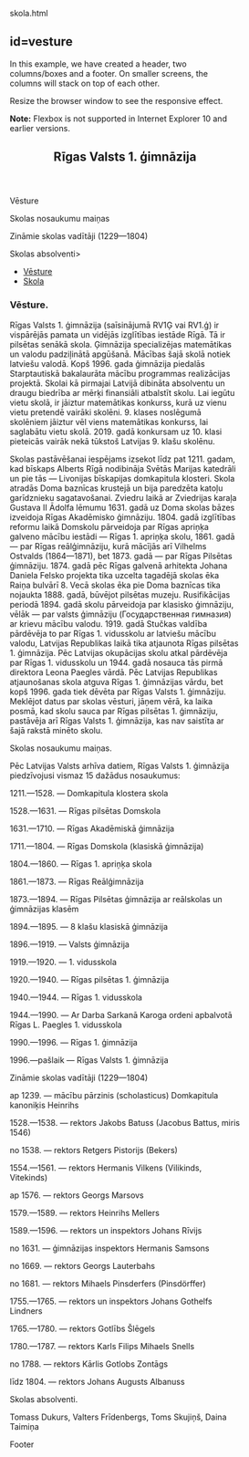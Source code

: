 skola.html
<!DOCTYPE html>
<html lang="en">
<head>
<title>CSS Template</title>
<meta charset="utf-8">
<meta name="viewport" content="width=device-width, initial-scale=1">
<style>
* {
  box-sizing: border-box;
}

body {
  font-family: Arial, Helvetica, sans-serif;
}

/* Style the header */
header {
  background-color: #666;
  padding: 30px;
  text-align: center;
  font-size: 35px;
  color: white;
}

/* Container for flexboxes */
section {
  display: -webkit-flex;
  display: flex;
}

/* Style the navigation menu */
nav {
  -webkit-flex: 1;
  -ms-flex: 1;
  flex: 1;
  background: #ccc;
  padding: 20px;
}

/* Style the list inside the menu */
nav ul {
  list-style-type: none;
  padding: 0;
}

/* Style the content */
article {
  -webkit-flex: 3;
  -ms-flex: 3;
  flex: 3;
  background-color: #f1f1f1;
  padding: 10px;
}

/* Style the footer */
footer {
  background-color: #777;
  padding: 10px;
  text-align: center;
  color: white;
}

/* Responsive layout - makes the menu and the content (inside the section) sit on top of each other instead of next to each other */
@media (max-width: 600px) {
  section {
    -webkit-flex-direction: column;
    flex-direction: column;
  }
}
</style>
</head>
<body>

<h2>id=vesture</h2>
<p>In this example, we have created a header, two columns/boxes and a footer. On smaller screens, the columns will stack on top of each other.</p>
<p>Resize the browser window to see the responsive effect.</p>
<p><strong>Note:</strong> Flexbox is not supported in Internet Explorer 10 and earlier versions.</p>

<header>
  <h2>Rīgas Valsts 1. ģimnāzija</h2>
</header>

<section>
  <Satura rādītājs

Vēsture

Skolas nosaukumu maiņas

Zināmie skolas vadītāji (1229—1804)

Skolas absolventi>
    <ul>
      <li><a href="#vesture">Vēsture</a></li>
      <li><a href="#skola">Skola</a></li>
    </ul>
  </nav>
  
  <article>
    <h1>Vēsture.</h1>
    <p>Rīgas Valsts 1. ģimnāzija (saīsinājumā RV1Ģ vai RV1.ģ) ir vispārējās pamata un vidējās izglītības iestāde Rīgā. Tā ir pilsētas senākā skola. Ģimnāzija specializējas matemātikas un valodu padziļinātā apgūšanā. Mācības šajā skolā notiek latviešu valodā. Kopš 1996. gada ģimnāzija piedalās Starptautiskā bakalaurāta mācību programmas realizācijas projektā. Skolai kā pirmajai Latvijā dibināta absolventu un draugu biedrība ar mērķi finansiāli atbalstīt skolu. Lai iegūtu vietu skolā, ir jāiztur matemātikas konkurss, kurā uz vienu vietu pretendē vairāki skolēni. 9. klases noslēgumā skolēniem jāiztur vēl viens matemātikas konkurss, lai saglabātu vietu skolā. 2019. gadā konkursam uz 10. klasi pieteicās vairāk nekā tūkstoš Latvijas 9. klašu skolēnu.<p>

<p>Skolas pastāvēšanai iespējams izsekot līdz pat 1211. gadam, kad bīskaps Alberts Rīgā nodibināja Svētās Marijas katedrāli un pie tās — Livonijas bīskapijas domkapitula klosteri. Skola atradās Doma baznīcas krustejā un bija paredzēta katoļu garīdznieku sagatavošanai. Zviedru laikā ar Zviedrijas karaļa Gustava II Ādolfa lēmumu 1631. gadā uz Doma skolas bāzes izveidoja Rīgas Akadēmisko ģimnāziju. 1804. gadā izglītības reformu laikā Domskolu pārveidoja par Rīgas apriņķa galveno mācību iestādi — Rīgas 1. apriņķa skolu, 1861. gadā — par Rīgas reālģimnāziju, kurā mācījās arī Vilhelms Ostvalds (1864—1871), bet 1873. gadā — par Rīgas Pilsētas ģimnāziju. 1874. gadā pēc Rīgas galvenā arhitekta Johana Daniela Felsko projekta tika uzcelta tagadējā skolas ēka Raiņa bulvārī 8. Vecā skolas ēka pie Doma baznīcas tika nojaukta 1888. gadā, būvējot pilsētas muzeju. Rusifikācijas periodā 1894. gadā skolu pārveidoja par klasisko ģimnāziju, vēlāk — par valsts ģimnāziju (Государственная гимназия) ar krievu mācību valodu. 1919. gadā Stučkas valdība pārdēvēja to par Rīgas 1. vidusskolu ar latviešu mācību valodu, Latvijas Republikas laikā tika atjaunota Rīgas pilsētas 1. ģimnāzija. Pēc Latvijas okupācijas skolu atkal pārdēvēja par Rīgas 1. vidusskolu un 1944. gadā nosauca tās pirmā direktora Leona Paegles vārdā. Pēc Latvijas Republikas atjaunošanas skola atguva Rīgas 1. ģimnāzijas vārdu, bet kopš 1996. gada tiek dēvēta par Rīgas Valsts 1. ģimnāziju. Meklējot datus par skolas vēsturi, jāņem vērā, ka laika posmā, kad skolu sauca par Rīgas pilsētas 1. ģimnāziju, pastāvēja arī Rīgas Valsts 1. ģimnāzija, kas nav saistīta ar šajā rakstā minēto skolu.</p>
    <p>Skolas nosaukumu maiņas.

Pēc Latvijas Valsts arhīva datiem, Rīgas Valsts 1. ģimnāzija piedzīvojusi vismaz 15 dažādus nosaukumus:

1211.—1528. — Domkapitula klostera skola

1528.—1631. — Rīgas pilsētas Domskola

1631.—1710. — Rīgas Akadēmiskā ģimnāzija

1711.—1804. — Rīgas Domskola (klasiskā ģimnāzija)

1804.—1860. — Rīgas 1. apriņķa skola

1861.—1873. — Rīgas Reālģimnāzija

1873.—1894. — Rīgas Pilsētas ģimnāzija ar reālskolas un ģimnāzijas klasēm

1894.—1895. — 8 klašu klasiskā ģimnāzija

1896.—1919. — Valsts ģimnāzija

1919.—1920. — 1. vidusskola

1920.—1940. — Rīgas pilsētas 1. ģimnāzija

1940.—1944. — Rīgas 1. vidusskola

1944.—1990. — Ar Darba Sarkanā Karoga ordeni apbalvotā Rīgas L. Paegles 1. vidusskola

1990.—1996. — Rīgas 1. ģimnāzija

1996.—pašlaik — Rīgas Valsts 1. ģimnāzija

Zināmie skolas vadītāji (1229—1804)

ap 1239. — mācību pārzinis (scholasticus) Domkapitula kanoniķis Heinrihs

1528.—1538. — rektors Jakobs Batuss (Jacobus Battus, miris 1546)

no 1538. — rektors Retgers Pistorijs (Bekers)

1554.—1561. — rektors Hermanis Vilkens (Vilikinds, Vitekinds)

ap 1576. — rektors Georgs Marsovs

1579.—1589. — rektors Heinrihs Mellers

1589.—1596. — rektors un inspektors Johans Rīvijs

no 1631. — ģimnāzijas inspektors Hermanis Samsons

no 1669. — rektors Georgs Lauterbahs

no 1681. — rektors Mihaels Pinsderfers (Pinsdörffer)

1755.—1765. — rektors un inspektors Johans Gothelfs Lindners

1765.—1780. — rektors Gotlībs Šlēgels

1780.—1787. — rektors Karls Filips Mihaels Snells

no 1788. — rektors Kārlis Gotlobs Zontāgs

līdz 1804. — rektors Johans Augusts Albanuss

Skolas absolventi.

Tomass Dukurs, Valters Frīdenbergs, Toms Skujiņš, Daina Taimiņa</p>
  </article>
</section>

<footer>
  <p>Footer</p>
</footer>

</body>
</html>


